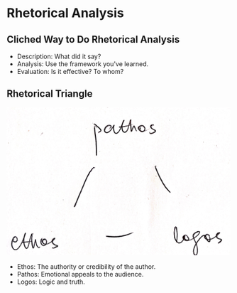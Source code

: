 # Rhetorical Analysis

## Cliched Way to Do Rhetorical Analysis

- Description: What did it say?
- Analysis: Use the framework you've learned.
- Evaluation: Is it effective? To whom?

## Rhetorical Triangle

![](rhetoric_triangle.png)

- Ethos: The authority or credibility of the author.
- Pathos: Emotional appeals to the audience.
- Logos: Logic and truth.
